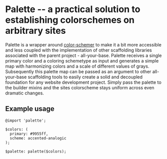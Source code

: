 # Palette -- a practical solution to establishing colorschemes on arbitrary sites

Palette is a wrapper around [color-schemer](https://github.com/at-import/color-schemer) to make it a bit more accessible and less coupled with the implementation of other scaffolding libraries associated with the parent project - all-your-base. Palette receives a single primary color and a coloring schemetype as input and generates a simple map with harmonizing colors and a scale of different values of grays. Subsequently this palette map can be passed as an argument to other all-your-base scaffolding tools to easily create a solid and decoupled foundation for any website development project. Simply pass the palette to the builder mixins and the sites colorscheme stays uniform across even dramatic changes.

## Example usage

```
@import 'palette';

$colors: (
  primary: #9955ff,
  scheme: accented-analogic
);

$palette: palette($colors);
```
